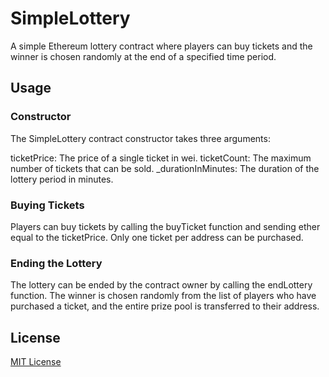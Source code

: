 # SimpleLottery

A simple Ethereum lottery contract where players can buy tickets and the winner is chosen randomly at the end of a specified time period.

## Usage

### Constructor

The SimpleLottery contract constructor takes three arguments:

ticketPrice: The price of a single ticket in wei.
ticketCount: The maximum number of tickets that can be sold.
_durationInMinutes: The duration of the lottery period in minutes.

### Buying Tickets

Players can buy tickets by calling the buyTicket function and sending ether equal to the ticketPrice. Only one ticket per address can be purchased.

### Ending the Lottery

The lottery can be ended by the contract owner by calling the endLottery function. The winner is chosen randomly from the list of players who have purchased a ticket, and the entire prize pool is transferred to their address.

## License

[MIT License](LICENSE)